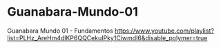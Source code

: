 # Guanabara-Mundo-01
Guanabara Mundo 01 - Fundamentos
https://www.youtube.com/playlist?list=PLHz_AreHm4dlKP6QQCekuIPky1CiwmdI6&disable_polymer=true